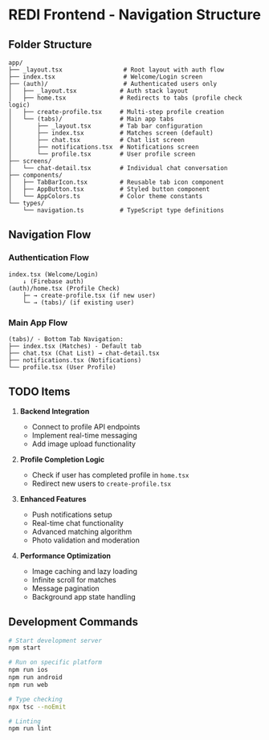 # REDI Frontend - Navigation Structure

## Folder Structure

```
app/
├── _layout.tsx                 # Root layout with auth flow
├── index.tsx                   # Welcome/Login screen
├── (auth)/                     # Authenticated users only
│   ├── _layout.tsx            # Auth stack layout
│   ├── home.tsx               # Redirects to tabs (profile check logic)
│   ├── create-profile.tsx     # Multi-step profile creation
│   └── (tabs)/                # Main app tabs
│       ├── _layout.tsx        # Tab bar configuration
│       ├── index.tsx          # Matches screen (default)
│       ├── chat.tsx           # Chat list screen
│       ├── notifications.tsx  # Notifications screen
│       └── profile.tsx        # User profile screen
├── screens/
│   └── chat-detail.tsx        # Individual chat conversation
├── components/
│   ├── TabBarIcon.tsx         # Reusable tab icon component
│   ├── AppButton.tsx          # Styled button component
│   └── AppColors.ts           # Color theme constants
└── types/
    └── navigation.ts          # TypeScript type definitions
```

## Navigation Flow

### Authentication Flow

```
index.tsx (Welcome/Login)
    ↓ (Firebase auth)
(auth)/home.tsx (Profile Check)
    ├─ → create-profile.tsx (if new user)
    └─ → (tabs)/ (if existing user)
```

### Main App Flow

```
(tabs)/ - Bottom Tab Navigation:
├── index.tsx (Matches) - Default tab
├── chat.tsx (Chat List) → chat-detail.tsx
├── notifications.tsx (Notifications)
└── profile.tsx (User Profile)
```

## TODO Items

1. **Backend Integration**
   - Connect to profile API endpoints
   - Implement real-time messaging
   - Add image upload functionality

2. **Profile Completion Logic**
   - Check if user has completed profile in `home.tsx`
   - Redirect new users to `create-profile.tsx`

3. **Enhanced Features**
   - Push notifications setup
   - Real-time chat functionality
   - Advanced matching algorithm
   - Photo validation and moderation

4. **Performance Optimization**
   - Image caching and lazy loading
   - Infinite scroll for matches
   - Message pagination
   - Background app state handling

## Development Commands

```bash
# Start development server
npm start

# Run on specific platform
npm run ios
npm run android
npm run web

# Type checking
npx tsc --noEmit

# Linting
npm run lint
```

